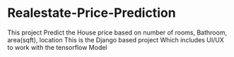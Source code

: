 # Realestate-Price-Prediction

This project Predict the House price based on number of rooms, Bathroom, area(sqft), location
This is the Django based project Which includes UI/UX to work with the tensorflow Model
